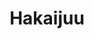 --- 
title: "Hakaijuu"
publishdate: "2019-10-1T16:48:46+02:00"
src: "https://365manga.net/manga/hakaijuu"
image: "https://data.365manga.net/images/thumbnails/1447-hakaijuu.jpg"
description: "You lead quite a nice life... Competing with your friends... Having a childhood-almost-girlfriend, who is coming back to town... All dreams starting to come true... when the ground suddenly shakes and a shelf drops on your head.... Well... You hit your head just now, so it'd be quite... reasonable that everything went nuts and people get eaten before your eyes, wouldn't it?"
---